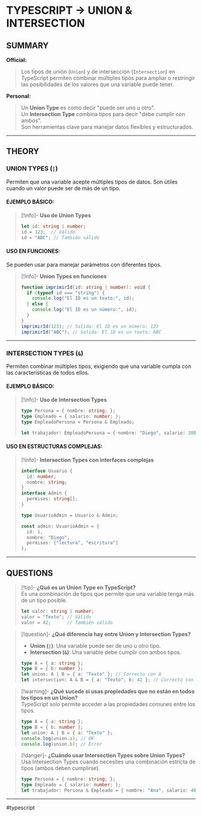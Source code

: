 # TYPESCRIPT -> UNION & INTERSECTION
## SUMMARY

**Official:**  
> Los tipos de unión (`Union`) y de intersección (`Intersection`) en TypeScript permiten combinar múltiples tipos para ampliar o restringir las posibilidades de los valores que una variable puede tener.

**Personal:**  
> Un **Union Type** es como decir "puede ser uno u otro".  
> Un **Intersection Type** combina tipos para decir "debe cumplir con ambos".  
> Son herramientas clave para manejar datos flexibles y estructurados.

---

## THEORY

### UNION TYPES (`|`)
Permiten que una variable acepte múltiples tipos de datos. Son útiles cuando un valor puede ser de más de un tipo.

#### EJEMPLO BÁSICO:
>[!info]- **Uso de Union Types**  
> ```typescript
> let id: string | number;
> id = 123;  // Válido
> id = "ABC"; // También válido
> ```

#### USO EN FUNCIONES:
Se pueden usar para manejar parámetros con diferentes tipos.
>[!info]- **Union Types en funciones**  
> ```typescript
> function imprimirId(id: string | number): void {
>   if (typeof id === "string") {
>     console.log("El ID es un texto:", id);
>   } else {
>     console.log("El ID es un número:", id);
>   }
> }
> imprimirId(123); // Salida: El ID es un número: 123
> imprimirId("ABC"); // Salida: El ID es un texto: ABC
> ```

---

### INTERSECTION TYPES (`&`)
Permiten combinar múltiples tipos, exigiendo que una variable cumpla con las características de todos ellos.

#### EJEMPLO BÁSICO:
>[!info]- **Uso de Intersection Types**  
> ```typescript
> type Persona = { nombre: string; };
> type Empleado = { salario: number; };
> type EmpleadoPersona = Persona & Empleado;
> 
> let trabajador: EmpleadoPersona = { nombre: "Diego", salario: 3000 };
> ```

#### USO EN ESTRUCTURAS COMPLEJAS:
>[!info]- **Intersection Types con interfaces complejas**  
> ```typescript
> interface Usuario {
>   id: number;
>   nombre: string;
> }
> interface Admin {
>   permisos: string[];
> }
> 
> type UsuarioAdmin = Usuario & Admin;
> 
> const admin: UsuarioAdmin = {
>   id: 1,
>   nombre: "Diego",
>   permisos: ["lectura", "escritura"]
> };
> ```

---

## QUESTIONS

>[!tip]- **¿Qué es un Union Type en TypeScript?**  
> Es una combinación de tipos que permite que una variable tenga más de un tipo posible.  
> ```typescript
> let valor: string | number;
> valor = "Texto"; // Válido
> valor = 42;      // También válido
> ```

>[!question]- **¿Qué diferencia hay entre Union y Intersection Types?**  
> - **Union (`|`)**: Una variable puede ser de uno u otro tipo.  
> - **Intersection (`&`)**: Una variable debe cumplir con ambos tipos.  
> ```typescript
> type A = { a: string };
> type B = { b: number };
> let union: A | B = { a: "Texto" }; // Correcto con A
> let interseccion: A & B = { a: "Texto", b: 42 }; // Correcto con ambos
> ```

>[!warning]- **¿Qué sucede si usas propiedades que no están en todos los tipos en un Union?**  
> TypeScript solo permite acceder a las propiedades comunes entre los tipos.  
> ```typescript
> type A = { a: string };
> type B = { b: number };
> let union: A | B = { a: "Texto" };
> console.log(union.a); // OK
> console.log(union.b); // Error
> ```

>[!danger]- **¿Cuándo usar Intersection Types sobre Union Types?**  
> Usa Intersection Types cuando necesites una combinación estricta de tipos (ambos deben cumplirse).  
> ```typescript
> type Persona = { nombre: string; };
> type Empleado = { salario: number; };
> let trabajador: Persona & Empleado = { nombre: "Ana", salario: 4000 }; // Necesita ambas propiedades
> ```
- - - 
#typescript 